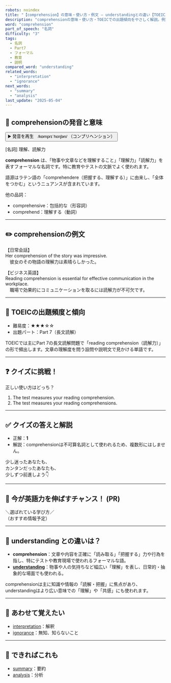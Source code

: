 ```yaml
---
robots: noindex
title: "【comprehension】の意味・使い方・例文 ― understandingとの違い【TOEIC英単語】"
description: "comprehensionの意味・使い方・TOEICでの出題傾向をやさしく解説。例文・クイズ付きでunderstandingとの違いもわかりやすく学べます。"
word: "comprehension"
part_of_speech: "名詞"
difficulty: "3"
tags:
  - 名詞
  - Part7
  - フォーマル
  - 教育
  - 説明
compared_word: "understanding"
related_words:
  - "interpretation"
  - "ignorance"
next_words:
  - "summary"
  - "analysis"
last_update: "2025-05-04"
---
```


## 🔰 comprehensionの発音と意味

<button class="play-audio" onclick="playTTS('comprehension')">
  <span class="play-audio-main">
    ▶️ 発音を再生　/kɒmprɪˈhɛnʃən/
  </span>
  <span class="play-audio-sub">
    （コンプリヘンション）
  </span>
</button>

[名詞] 理解、読解力

**comprehension** は、「物事や文章などを理解すること」「理解力」「読解力」を表すフォーマルな名詞です。特に教育やテストの文脈でよく使われます。

語源はラテン語の「comprehendere（把握する、理解する）」に由来し、「全体をつかむ」というニュアンスが含まれています。

他の品詞：  
- comprehensive：包括的な（形容詞）
- comprehend：理解する（動詞）

---

## ✏️ comprehensionの例文

【日常会話】  
Her comprehension of the story was impressive.  
　彼女のその物語の理解力は素晴らしかった。

【ビジネス英語】  
Reading comprehension is essential for effective communication in the workplace.  
　職場で効果的にコミュニケーションを取るには読解力が不可欠です。

---

## 🎯 TOEICの出題頻度と傾向

- 難易度：★★★☆☆
- 出題パート：Part 7（長文読解）

TOEICでは主にPart 7の長文読解問題で「reading comprehension（読解力）」の形で頻出します。文章の理解度を問う設問や説明文で見かける単語です。

---

## ❓ クイズに挑戦！

正しい使い方はどっち？

1. The test measures your reading comprehension.  
2. The test measures your reading comprehensions.

---

## ✅ クイズの答えと解説

- 正解：**1**
- 解説：comprehensionは不可算名詞として使われるため、複数形にはしません。

少し迷ったあなたも、  
カンタンだったあなたも、  
少しずつ前進しよう👇️

---

## 🚀 今が英語力を伸ばすチャンス！ (PR)

<div class="info-center">
＼選ばれている学び方／<br>  
（おすすめ情報予定）
</div>

---

## 🤔  understanding との違いは？

- **comprehension**：文章や内容を正確に「読み取る」「把握する」力や行為を指し、特にテストや教育現場で使われるフォーマルな語。
- **[understanding](/word/understanding/)**：物事や人の気持ちなど幅広い「理解」を表し、日常的・抽象的な場面でも使われる。

comprehensionは主に知識や情報の「読解・把握」に焦点があり、understandingはより広い意味での「理解」や「共感」にも使われます。

---

## 🧩 あわせて覚えたい

- [interpretation](/word/interpretation/)：解釈
- [ignorance](/word/ignorance/)：無知、知らないこと

---

## 📖 できればこれも

- [summary](/word/summary/)：要約
- [analysis](/word/analysis/)：分析

<!-- cvid: aid05_bid31 -->
